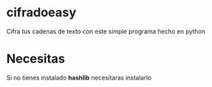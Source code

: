 # cifradoeasy
Cifra tus cadenas de texto con este simple programa hecho en python

# Necesitas
Si no tienes instalado **hashlib**
necesitaras instalarlo
